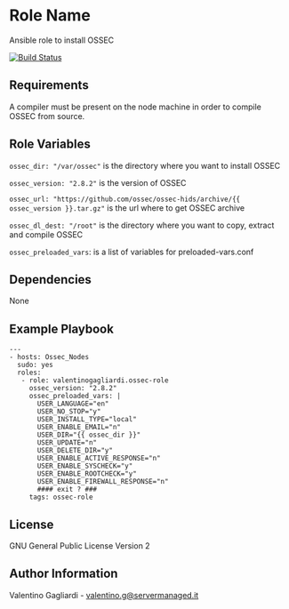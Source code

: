 Role Name
=========

Ansible role to install OSSEC

[![Build Status](https://travis-ci.org/valentinogagliardi/ossec-role.svg?branch=master)](https://travis-ci.org/valentinogagliardi/ossec-role)

Requirements
------------

A compiler must be present on the node machine in order to compile OSSEC from source.


Role Variables
--------------

`ossec_dir: "/var/ossec"` is the directory where you want to install OSSEC

`ossec_version: "2.8.2"` is the version of OSSEC

`ossec_url: "https://github.com/ossec/ossec-hids/archive/{{ ossec_version }}.tar.gz"` is the url where to get OSSEC archive

`ossec_dl_dest: "/root"` is the directory where you want to copy, extract and compile OSSEC

`ossec_preloaded_vars`: is a list of variables for preloaded-vars.conf


Dependencies
------------

None

Example Playbook
----------------

```
---
- hosts: Ossec_Nodes
  sudo: yes
  roles:
   - role: valentinogagliardi.ossec-role
     ossec_version: "2.8.2"
     ossec_preloaded_vars: |
       USER_LANGUAGE="en"
       USER_NO_STOP="y"
       USER_INSTALL_TYPE="local"
       USER_ENABLE_EMAIL="n"
       USER_DIR="{{ ossec_dir }}"
       USER_UPDATE="n"
       USER_DELETE_DIR="y"
       USER_ENABLE_ACTIVE_RESPONSE="n"
       USER_ENABLE_SYSCHECK="y"
       USER_ENABLE_ROOTCHECK="y"
       USER_ENABLE_FIREWALL_RESPONSE="n"
       #### exit ? ###
     tags: ossec-role
```

License
-------

GNU General Public License Version 2

Author Information
------------------

Valentino Gagliardi - valentino.g@servermanaged.it
